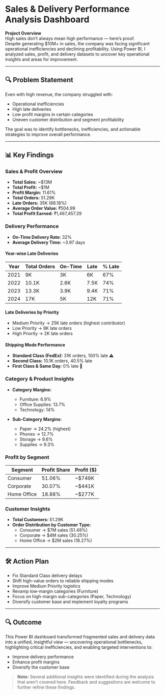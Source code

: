 # Sales & Delivery Performance Analysis Dashboard

**Project Overview**  
High sales don’t always mean high performance — here’s proof.  
Despite generating $10M+ in sales, the company was facing significant operational inefficiencies and declining profitability. Using Power BI, I analyzed sales, profit, and delivery datasets to uncover key operational insights and areas for improvement.

---

## 🔍 Problem Statement
Even with high revenue, the company struggled with:
- Operational inefficiencies
- High late deliveries
- Low profit margins in certain categories
- Uneven customer distribution and segment profitability  

The goal was to identify bottlenecks, inefficiencies, and actionable strategies to improve overall performance.

---

## 📊 Key Findings

### Sales & Profit Overview
- **Total Sales:** ~$13M  
- **Total Profit:** ~$1M  
- **Profit Margin:** 11.61%  
- **Total Orders:** 51.29K  
- **Late Orders:** 35K (68.18%)  
- **Average Order Value:** ₹504.99  
- **Total Profit Earned:** ₹1,467,457.29  

### Delivery Performance
- **On-Time Delivery Rate:** 32%  
- **Average Delivery Time:** ~3.97 days  

#### Year-wise Late Deliveries
| Year | Total Orders | On-Time | Late | % Late |
|------|--------------|---------|------|--------|
| 2021 | 9K           | 3K      | 6K   | 67%    |
| 2022 | 10.1K        | 2.6K    | 7.5K | 74%    |
| 2023 | 13.3K        | 3.9K    | 9.4K | 71%    |
| 2024 | 17K          | 5K      | 12K  | 71%    |

#### Late Deliveries by Priority
- Medium Priority → 25K late orders (highest contributor)  
- Low Priority → 8K late orders  
- High Priority → 2K late orders  

#### Shipping Mode Performance
- **Standard Class (FedEx):** 31K orders, 100% late ⚠️  
- **Second Class:** 10.1K orders, 40.5% late  
- **First Class & Same Day:** 0% late 🚀  

### Category & Product Insights
- **Category Margins:**  
  - Furniture: 6.9%  
  - Office Supplies: 13.7%  
  - Technology: 14%  

- **Sub-Category Margins:**  
  - Paper → 24.2% (highest)  
  - Phones → 12.7%  
  - Storage → 9.6%  
  - Supplies → 9.3%  

### Profit by Segment
| Segment      | Profit Share | Profit ($) |
|--------------|-------------|------------|
| Consumer     | 51.06%      | ~$749K     |
| Corporate    | 30.07%      | ~$441K     |
| Home Office  | 18.88%      | ~$277K     |

### Customer Insights
- **Total Customers:** 51.29K  
- **Order Distribution by Customer Type:**  
  - Consumer → $7M sales (51.48%)  
  - Corporate → $4M sales (30.25%)  
  - Home Office → $2M sales (18.27%)

---

## 🛠 Action Plan
- Fix Standard Class delivery delays  
- Shift high-value orders to reliable shipping modes  
- Improve Medium Priority logistics  
- Revamp low-margin categories (Furniture)  
- Focus on high-margin sub-categories (Paper, Technology)  
- Diversify customer base and implement loyalty programs  

---

## 🔍 Outcome
This Power BI dashboard transformed fragmented sales and delivery data into a unified, insightful view — uncovering operational bottlenecks, highlighting critical inefficiencies, and enabling targeted interventions to:
- Improve delivery performance  
- Enhance profit margins  
- Diversify the customer base  

> **Note:** Several additional insights were identified during the analysis that aren’t covered here. Feedback and suggestions are welcome to further refine these findings.
